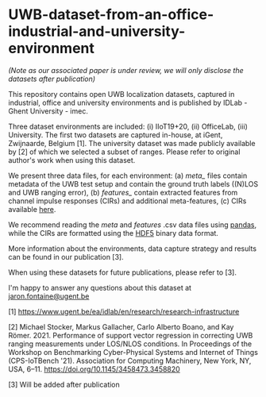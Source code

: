 # UWB-dataset-from-an-office-industrial-and-university-environment

_(Note as our associated paper is under review, we will only disclose the datasets after publication)_

This repository contains open UWB localization datasets, captured in industrial, office and university environments and is published by IDLab - Ghent University - imec. 

Three dataset environments are included: (i) IIoT19+20, (ii) OfficeLab, (iii) University. The first two datasets are captured in-house, at iGent, Zwijnaarde, Belgium [1]. The university dataset was made publicly available by [2] of which we selected a subset of ranges. Please refer to original author's work when using this dataset.

We present three data files, for each environment: (a) _meta\__ files contain metadata of the UWB test setup and contain the ground truth labels ((N)LOS and UWB ranging error), (b) _features\__ contain extracted features from channel impulse responses (CIRs) and additional meta-features, (c) CIRs available [here]().

We recommend reading the _meta_ and _features_ .csv data files using [pandas](https://github.com/pandas-dev/pandas), while the CIRs are formatted using the [HDF5](https://github.com/h5py/h5py) binary data format.

More information about the environments, data capture strategy and results can be found in our publication [3].

When using these datasets for future publications, please refer to [3].

I'm happy to answer any questions about this dataset at jaron.fontaine@ugent.be


[1] https://www.ugent.be/ea/idlab/en/research/research-infrastructure

[2] Michael Stocker, Markus Gallacher, Carlo Alberto Boano, and Kay Römer. 2021. Performance of support vector regression in correcting UWB ranging measurements under LOS/NLOS conditions. In Proceedings of the Workshop on Benchmarking Cyber-Physical Systems and Internet of Things (CPS-IoTBench '21). Association for Computing Machinery, New York, NY, USA, 6–11. https://doi.org/10.1145/3458473.3458820

[3] Will be added after publication

